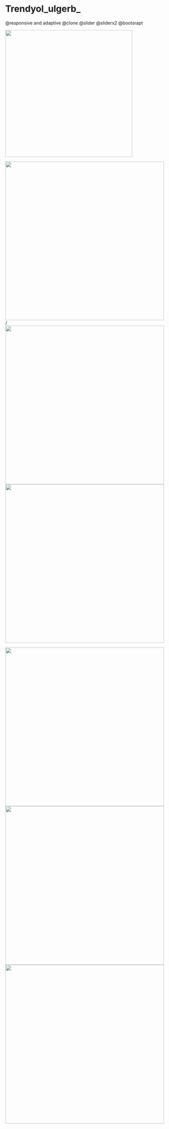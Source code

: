 # Trendyol_ulgerb_
@responsive and adaptive @clone @slider @sliderx2 @bootsrapt

<img src='' width='400'>

<img src='https://user-images.githubusercontent.com/98836519/172970481-ceea133e-671f-4149-bc70-6ee1537070bc.jpg' width='500'>/
<img src='https://user-images.githubusercontent.com/98836519/172970488-3cf52c52-90ab-4d57-96d6-484bae1dc44a.jpg' width='500'>
<img src='https://user-images.githubusercontent.com/98836519/172970493-200402b2-9a25-4217-b70c-ef0f7cf667f9.jpg' width='500'>

<img src='https://user-images.githubusercontent.com/98836519/172970505-0f74be24-198e-49da-ab56-9b3befd7889e.jpg' width='500'>\
<img src='https://user-images.githubusercontent.com/98836519/172970510-a080dd68-f549-451e-8ec1-6d4f0dad4e63.jpg' width='500'>
<img src='https://user-images.githubusercontent.com/98836519/172970516-af6280ca-2ee5-4894-a1da-2e049df68bb5.jpg' width='500'>


